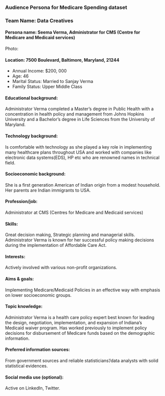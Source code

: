 ### Audience Persona for Medicare Spending dataset

### Team Name: Data Creatives

#### Persona name: Seema Verma, Administrator for CMS (Centre for Medicare and Medicaid services)

Photo:

 

#### Location: 7500 Boulevard, Baltimore, Maryland, 21244
-	Annual Income: $200, 000
-	Age: 46
-	Marital Status: Married to Sanjay Verma
-	Family Status: Upper Middle Class


#### Educational background: 
Administrator Verma completed a Master’s degree in Public Health with a concentration in health policy and management from Johns Hopkins University and a Bachelor’s degree in Life Sciences from the University of Maryland. 

#### Technology background: 
Is comfortable with technology as she played a key role in implementing many healthcare plans throughout USA and worked with companies like electronic data systems(EDS), HP etc who are renowned names in technical field. 

#### Socioeconomic background: 
She is a first generation American of Indian origin from a modest household. Her parents are Indian immigrants to USA.

#### Profession/job: 
Administrator at CMS (Centres for Medicare and Medicaid services)

#### Skills:  
Great decision making, Strategic planning and managerial skills. Administrator Verma is known for her successful policy making decisions during the implementation of Affordable Care Act.

#### Interests: 
Actively involved with various non-profit organizations.

#### Aims & goals: 
Implementing Medicare/Medicaid Policies in an effective way with emphasis on lower socioeconomic groups.

#### Topic knowledge: 
Administrator Verma is a health care policy expert best known for leading the design, negotiation, implementation, and expansion of Indiana’s Medicaid waiver program.
Has worked previously to implement policy decisions for disbursement of Medicare funds based on the demographic information.

#### Preferred information sources: 
From government sources and reliable statisticians’/data analysts with solid statistical evidences.

#### Social media use (optional): 
Active on LinkedIn, Twitter.
